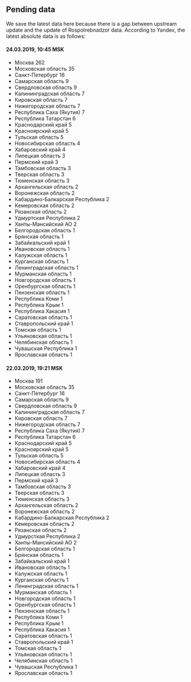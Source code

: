 ## Pending data

We save the latest data here because there is a gap between upstream update and
the update of Rospotrebnadzor data. According to Yandex, the latest absolute data is as
follows:

#### 24.03.2019, 10:45 MSK

* Москва 262
* Московская область 35
* Санкт-Петербург 16
* Самарская область 9
* Свердловская область 9
* Калининградская область 7
* Кировская область 7
* Нижегородская область 7
* Республика Саха (Якутия) 7
* Республика Татарстан 6
* Краснодарский край 5
* Красноярский край 5
* Тульская область 5
* Новосибирская область 4
* Хабаровский край 4
* Липецкая область 3
* Пермский край 3
* Тамбовская область 3
* Тверская область 3
* Тюменская область 3
* Архангельская область 2
* Воронежская область 2
* Кабардино-Балкарская Республика 2
* Кемеровская область 2
* Рязанская область 2
* Удмуртская Республика 2
* Ханты-Мансийский АО 2
* Белгородская область 1
* Брянская область 1
* Забайкальский край 1
* Ивановская область 1
* Калужская область 1
* Курганская область 1
* Ленинградская область 1
* Мурманская область 1
* Новгородская область 1
* Оренбургская область 1
* Пензенская область 1
* Республика Коми 1
* Республика Крым 1
* Республика Хакасия 1
* Саратовская область 1
* Ставропольский край 1
* Томская область 1
* Ульяновская область 1
* Челябинская область 1
* Чувашская Республика 1
* Ярославская область 1



#### 22.03.2019, 19:21 MSK

* Москва 191
* Московская область 35
* Санкт-Петербург 16
* Самарская область 9
* Свердловская область 9
* Калининградская область 7
* Кировская область 7
* Нижегородская область 7
* Республика Саха (Якутия) 7
* Республика Татарстан 6
* Краснодарский край 5
* Красноярский край 5
* Тульская область 5
* Новосибирская область 4
* Хабаровский край 4
* Липецкая область 3
* Пермский край 3
* Тамбовская область 3
* Тверская область 3
* Тюменская область 3
* Архангельская область 2
* Воронежская область 2
* Кабардино-Балкарская Республика 2
* Кемеровская область 2
* Рязанская область 2
* Удмурсткая Республика 2
* Ханты-Мансийский АО 2
* Белгородская область 1
* Брянская область 1
* Забайкальский край 1
* Ивановская область 1
* Калужская область 1
* Курганская область 1
* Ленинградская область 1
* Мурманская область 1
* Новгородская область 1
* Оренбургская область 1
* Пензенская область 1
* Республика Коми 1
* Республика Крым 1
* Республика Хакасия 1
* Саратовская область 1
* Ставропольский край 1
* Томская область 1
* Ульяновская область 1
* Челябинская область 1
* Чувашская Республика 1
* Ярославская область 1
